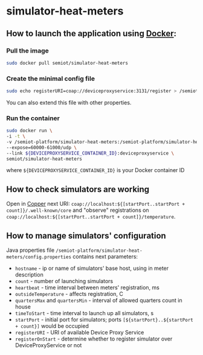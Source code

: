 # simulator-heat-meters

## How to launch the application using [Docker](https://www.docker.com/):

### Pull the image
```bash
sudo docker pull semiot/simulator-heat-meters
```
### Create the minimal config file
```bash
sudo echo registerURI=coap://deviceproxyservice:3131/register > /semiot-platform/simulator-heat-meters/config.properties
```
You can also extend this file with other properties.

### Run the container
```bash
sudo docker run \
-i -t \
-v /semiot-platform/simulator-heat-meters:/semiot-platform/simulator-heat-meters \
--expose=60000-61000/udp \
--link ${DEVICEPROXYSERVICE_CONTAINER_ID}:deviceproxyservice \
semiot/simulator-heat-meters
```
where `${DEVICEPROXYSERVICE_CONTAINER_ID}` is your Docker container ID

## How to check simulators are working

Open in [Copper](https://addons.mozilla.org/ru/firefox/addon/copper-270430/) next URI: `coap://localhost:${[startPort..startPort + count]}/.well-known/core` and "observe" registrations on `coap://localhost:${[startPort..startPort + count]}/temperature`. 

## How to manage simulators' configuration

Java properties file `/semiot-platform/simulator-heat-meters/config.properties` contains next parameters:

  * `hostname` - ip or name of simulators' base host, using in meter description 
  * `count` - number of launching simulators
  * `heartbeat` - time interval between meters' registration, ms
  * `outsideTemperature` - affects registration, C
  * `quartersMax` and `quartersMin` - interval of allowed quarters count in house
  * `timeToStart` - time interval to launch up all simulators, s
  * `startPort` - initial port for simulators; ports `[${startPort}..${startPort + count}]` would be occupied
  * `registerURI` - URI of available Device Proxy Service
  * `registerOnStart` - determine whether to register simulator over DeviceProxyService or not

